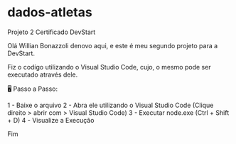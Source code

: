 # dados-atletas
Projeto 2 Certificado DevStart

Olá  Willian Bonazzoli denovo aqui, e este é meu segundo projeto para a DevStart.

Fiz o codígo utilizando o Visual Studio Code, cujo, o mesmo pode ser executado através dele.

🖥️ Passo a Passo:

1 - Baixe o arquivo 
2 - Abra ele utilizando o Visual Studio Code (Clique direito > abrir com > Visual Studio Code) 
3 - Executar node.exe (Ctrl + Shift + D) 
4 - Visualize a Execução

Fim
